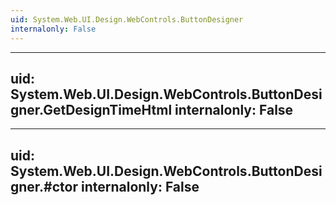 ```yaml
---
uid: System.Web.UI.Design.WebControls.ButtonDesigner
internalonly: False
---
```


---
uid: System.Web.UI.Design.WebControls.ButtonDesigner.GetDesignTimeHtml
internalonly: False
---

---
uid: System.Web.UI.Design.WebControls.ButtonDesigner.#ctor
internalonly: False
---

